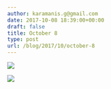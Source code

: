 ```yaml
---
author: karamanis.g@gmail.com
date: 2017-10-08 18:39:00+00:00
draft: false
title: October 8
type: post
url: /blog/2017/10/october-8
---
```




  
   ![](/images/2017-10-08-201710october-8/IMG_2403.jpg)

  

  
   ![](/images/2017-10-08-201710october-8/IMG_2409.jpg)

  


